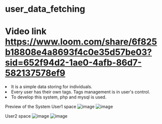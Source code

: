 # user_data_fetching 
# Video link https://www.loom.com/share/6f825b18808e4a8693f4c0e35d57be03?sid=652f94d2-1ae0-4afb-86d7-582137578ef9

<li>It is a simple data storing for individuals. </li>
<li>Every user has their own tags. Tags management is in user's control. </li>
<li>To develop this system, php and mysql is used.</li>

Preview of the System
User1 space
![image](https://github.com/ishita3513/user_data_fetching/assets/85451704/7d0ba247-2cad-45d0-ac85-effcecfc022d)
![image](https://github.com/ishita3513/user_data_fetching/assets/85451704/3998180e-ce83-4666-8bb3-7e74a21404ec)

User2 space
![image](https://github.com/ishita3513/user_data_fetching/assets/85451704/e7701100-71a7-48fe-b8e5-2f80c8f2efa3)
![image](https://github.com/ishita3513/user_data_fetching/assets/85451704/17d1c608-3f9b-4977-8e2a-6295eabab29c)

